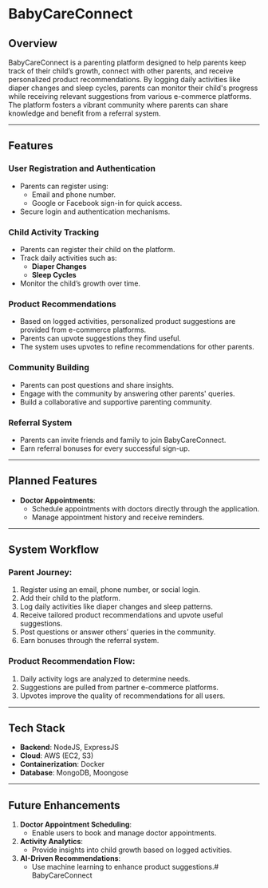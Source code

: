# **BabyCareConnect**

## **Overview**

BabyCareConnect is a parenting platform designed to help parents keep track of their child’s growth, connect with other parents, and receive personalized product recommendations. By logging daily activities like diaper changes and sleep cycles, parents can monitor their child's progress while receiving relevant suggestions from various e-commerce platforms. The platform fosters a vibrant community where parents can share knowledge and benefit from a referral system.

---

## **Features**

### **User Registration and Authentication**
- Parents can register using:
  - Email and phone number.
  - Google or Facebook sign-in for quick access.
- Secure login and authentication mechanisms.

### **Child Activity Tracking**
- Parents can register their child on the platform.
- Track daily activities such as:
  - **Diaper Changes**
  - **Sleep Cycles**
- Monitor the child’s growth over time.

### **Product Recommendations**
- Based on logged activities, personalized product suggestions are provided from e-commerce platforms.
- Parents can upvote suggestions they find useful.
- The system uses upvotes to refine recommendations for other parents.

### **Community Building**
- Parents can post questions and share insights.
- Engage with the community by answering other parents' queries.
- Build a collaborative and supportive parenting community.

### **Referral System**
- Parents can invite friends and family to join BabyCareConnect.
- Earn referral bonuses for every successful sign-up.

---

## **Planned Features**
- **Doctor Appointments**:
  - Schedule appointments with doctors directly through the application.
  - Manage appointment history and receive reminders.

---

## **System Workflow**

### **Parent Journey**:
1. Register using an email, phone number, or social login.
2. Add their child to the platform.
3. Log daily activities like diaper changes and sleep patterns.
4. Receive tailored product recommendations and upvote useful suggestions.
5. Post questions or answer others’ queries in the community.
6. Earn bonuses through the referral system.

### **Product Recommendation Flow**:
1. Daily activity logs are analyzed to determine needs.
2. Suggestions are pulled from partner e-commerce platforms.
3. Upvotes improve the quality of recommendations for all users.

---

## **Tech Stack**
- **Backend**: NodeJS, ExpressJS
- **Cloud**: AWS (EC2, S3)
- **Containerization**: Docker
- **Database**: MongoDB, Moongose
---

## **Future Enhancements**
1. **Doctor Appointment Scheduling**:
   - Enable users to book and manage doctor appointments.
2. **Activity Analytics**:
   - Provide insights into child growth based on logged activities.
3. **AI-Driven Recommendations**:
   - Use machine learning to enhance product suggestions.# BabyCareConnect
